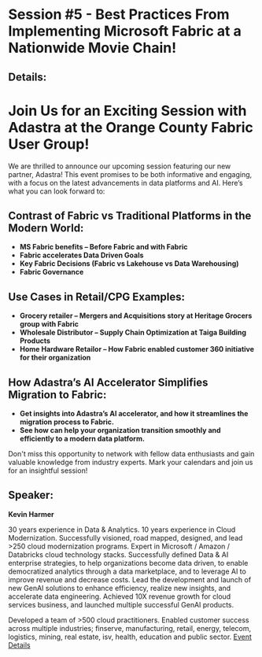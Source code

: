 # Session #5 - Best Practices From Implementing Microsoft Fabric at a Nationwide Movie Chain!

## Details:
# Join Us for an Exciting Session with Adastra at the Orange County Fabric User Group!

We are thrilled to announce our upcoming session featuring our new partner, Adastra! This event promises to be both informative and engaging, with a focus on the latest advancements in data platforms and AI. Here’s what you can look forward to:

## Contrast of Fabric vs Traditional Platforms in the Modern World:
- **MS Fabric benefits – Before Fabric and with Fabric**
- **Fabric accelerates Data Driven Goals**
- **Key Fabric Decisions (Fabric vs Lakehouse vs Data Warehousing)**
- **Fabric Governance**

## Use Cases in Retail/CPG Examples:
- **Grocery retailer – Mergers and Acquisitions story at Heritage Grocers group with Fabric**
- **Wholesale Distributor – Supply Chain Optimization at Taiga Building Products**
- **Home Hardware Retailor – How Fabric enabled customer 360 initiative for their organization**

## How Adastra’s AI Accelerator Simplifies Migration to Fabric:
- **Get insights into Adastra’s AI accelerator, and how it streamlines the migration process to Fabric.**
- **See how can help your organization transition smoothly and efficiently to a modern data platform.**

Don't miss this opportunity to network with fellow data enthusiasts and gain valuable knowledge from industry experts. Mark your calendars and join us for an insightful session!

## Speaker:
**Kevin Harmer**

30 years experience in Data & Analytics. 10 years experience in Cloud Modernization. Successfully visioned, road mapped, designed, and lead >250 cloud modernization programs. Expert in Microsoft / Amazon / Databricks cloud technology stacks. Successfully defined Data & AI enterprise strategies, to help organizations become data driven, to enable democratized analytics through a data marketplace, and to leverage AI to improve revenue and decrease costs. Lead the development and launch of new GenAI solutions to enhance efficiency, realize new insights, and accelerate data engineering. Achieved 10X revenue growth for cloud services business, and launched multiple successful GenAI products.

Developed a team of >500 cloud practitioners. Enabled customer success across multiple industries; finserve, manufacturing, retail, energy, telecom, logistics, mining, real estate, isv, health, education and public sector.
[Event Details](https://www.meetup.com/orange-county-microsoft-fabric-project-meetup-group/events/306656051)
